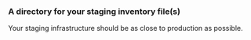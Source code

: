 ### A directory for your staging inventory file(s)

Your staging infrastructure should be as close to production as possible.

